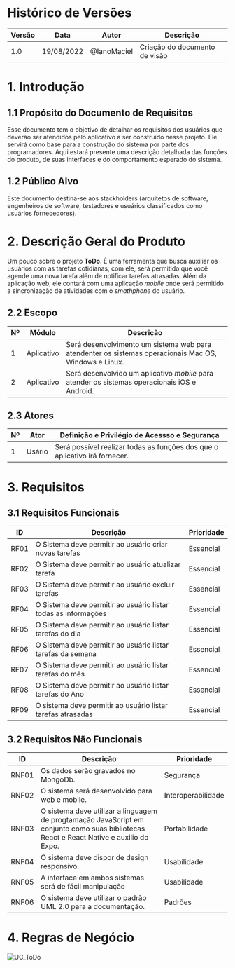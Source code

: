 # Histórico de Versões
| Versão  | Data     | Autor       | Descrição                   |
|---------|----------|-------------|-----------------------------|
| 1.0     |19/08/2022| @IanoMaciel | Criação do documento de visão |

# 1. Introdução 
## 1.1 Propósito do Documento de Requisitos

Esse documento tem o objetivo de detalhar os requisitos dos usuários que deverão ser atendidos pelo aplicativo a ser construído nesse projeto. Ele servirá como base para a construção do sistema por parte dos programadores. Aqui estará presente uma descrição detalhada das funções do produto, de suas interfaces e do comportamento esperado do sistema.

## 1.2 Público Alvo

Este documento destina-se aos stackholders (arquitetos de software, engenheiros de software, testadores e usuários classificados como usuários fornecedores).

# 2. Descrição Geral do Produto
Um pouco sobre o projeto **ToDo**. É uma ferramenta que busca auxiliar os usuários com as tarefas cotidianas, com ele, será permitido que você agende uma nova tarefa além de notificar tarefas atrasadas. Além da aplicação web, ele contará com uma aplicação *mobile* onde será permitido a sincronização de atividades com o *smathphone* do usuário. 

## 2.2 Escopo

| Nº | Módulo | Descrição |
|----|--------|-----------|
| 1  | Aplicativo | Será desenvolvimento um sistema web para atendenter os sistemas operacionais Mac OS, Windows e Linux. |
| 2 | Aplicativo | Será desenvolvido um aplicativo *mobile* para atender os sistemas operacionais iOS e Android. | 

## 2.3 Atores 

| Nº | Ator | Definição e Privilégio de Acessso e Segurança |
|----|------|-----------------------------------------------|
| 1  | Usário | Será possível realizar todas as funções dos que o aplicativo irá fornecer. | 

# 3. Requisitos

## 3.1 Requisitos Funcionais

| ID | Descrição | Prioridade |
|----|-----------|------------|
| RF01 | O Sistema deve permitir ao usuário criar novas tarefas | Essencial |
| RF02 | O Sistema deve permitir ao usuário atualizar tarefa  | Essencial |
| RF03 | O Sistema deve permitir ao usuário excluir tarefas | Essencial |
| RF04 | O Sistema deve permitir ao usuário listar todas as informações | Essencial |
| RF05 | O Sistema deve permitir ao usuário listar tarefas do dia | Essencial |
| RF06 | O Sistema deve permitir ao usuário listar tarefas da semana | Essencial |
| RF07 | O Sistema deve permitir ao usuário listar tarefas do mês | Essencial |
| RF08 | O Sistema deve permitir ao usuário listar tarefas do Ano | Essencial |
| RF09 | O sistema deve permitir ao usuário listar tarefas atrasadas | Essencial |

## 3.2 Requisitos Não Funcionais

| ID | Descrição | Prioridade | 
|----|-----------|------------|
| RNF01 | Os dados serão gravados no MongoDb. | Segurança |
| RNF02 | O sistema será desenvolvido para web e mobile. | Interoperabilidade |
| RNF03 | O sistema deve utilizar a linguagem de progtamação JavaScript em conjunto como suas bibliotecas React e React Native e auxilio do Expo. | Portabilidade |
| RNF04 | O sistema deve dispor de design responsivo. | Usabilidade | 
| RNF05 | A interface em ambos sistemas será de fácil manipulação | Usabilidade | 
| RNF06 | O sistema deve utilizar o padrão UML 2.0 para a documentação. | Padrões |



# 4. Regras de Negócio

![UC_ToDo](https://user-images.githubusercontent.com/71051791/185547903-6f9db7b3-ddac-491c-b9c5-bee3e7c3b427.png)
